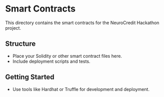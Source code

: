 # Smart Contracts

This directory contains the smart contracts for the NeuroCredit Hackathon project.

## Structure
- Place your Solidity or other smart contract files here.
- Include deployment scripts and tests.

## Getting Started
- Use tools like Hardhat or Truffle for development and deployment.
